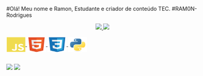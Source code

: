 #Olá! Meu nome e Ramon, Estudante  e criador de conteúdo TEC. #RAM0N-Rodrigues

<div align="center">
  <a href="https://github.com/RAM0N-Rodrigues">
  <img height="48%" src="https://github-readme-stats.vercel.app/api?username=RAM0N-Rodrigues&show_icons=true&theme=dracula&include_all_commits=true&count_private=true"/>
  <img height="48%" src="https://github-readme-stats.vercel.app/api/top-langs/?username=RAM0N-Rodrigues&layout=compact&langs_count=7&theme=dracula"/>
</div>
 
<div style="display: inline_block"><br>
  <img align="center" alt="Ramon-Js" height="40" width="50" src="https://raw.githubusercontent.com/devicons/devicon/master/icons/javascript/javascript-plain.svg">
  <img align="center" alt="Ramon-HTML" height="40" width="50" src="https://raw.githubusercontent.com/devicons/devicon/master/icons/html5/html5-original.svg">
  <img align="center" alt="Ramon-CSS" height="40" width="50" src="https://raw.githubusercontent.com/devicons/devicon/master/icons/css3/css3-original.svg">
  <img align="center" alt="Ramon-Python" height="40" width="50" src="https://raw.githubusercontent.com/devicons/devicon/master/icons/python/python-original.svg">
</div> <br>
 
<a href = "programador.oficial.3781@gmail.com"><img src="https://img.shields.io/badge/-Gmail-%23333?style=for-the-badge&logo=gmail&logoColor=white" target="_blank"></a>
<a href="#" target="_blank"><img src="https://img.shields.io/badge/-LinkedIn-%230077B5?style=for-the-badge&logo=linkedin&logoColor=white" target="_blank"></a>
